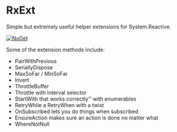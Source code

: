 # RxExt
Simple but extremely useful helper extensions for System.Reactive.

[![NuGet](https://img.shields.io/nuget/v/RxExt)](https://www.nuget.org/packages/RxExt/1.0.0)

Some of the extension methods include:

- PairWithPrevious
- SeriallyDispose
- MaxSoFar / MinSoFar
- Invert
- ThrottleBuffer
- Throttle with interval selector
- StartWith that works correctly™ with enumerables
- RetryWhile a RetryWhen with a twist
- OnSubscribed lets you do things when subscribed
- EnsureAction makes sure an action is done no matter what
- WhereNotNull
